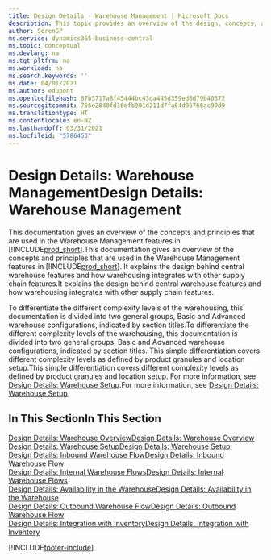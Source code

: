 ```yaml
---
title: Design Details - Warehouse Management | Microsoft Docs
description: This topic provides an overview of the design, concepts, and principles behind the Warehouse Management features in Business Central.
author: SorenGP
ms.service: dynamics365-business-central
ms.topic: conceptual
ms.devlang: na
ms.tgt_pltfrm: na
ms.workload: na
ms.search.keywords: ''
ms.date: 04/01/2021
ms.author: edupont
ms.openlocfilehash: 87b3717a8f45444bc43da445d359ed6d79b40372
ms.sourcegitcommit: 766e2840fd16efb901d211d7fa64d96766ac99d9
ms.translationtype: HT
ms.contentlocale: en-NZ
ms.lasthandoff: 03/31/2021
ms.locfileid: "5786453"
---
```

# <a name="design-details-warehouse-management"></a><span data-ttu-id="912c4-103">Design Details: Warehouse Management</span><span class="sxs-lookup"><span data-stu-id="912c4-103">Design Details: Warehouse Management</span></span>
<span data-ttu-id="912c4-104">This documentation gives an overview of the concepts and principles that are used in the Warehouse Management features in [!INCLUDE[prod_short](includes/prod_short.md)].</span><span class="sxs-lookup"><span data-stu-id="912c4-104">This documentation gives an overview of the concepts and principles that are used in the Warehouse Management features in [!INCLUDE[prod_short](includes/prod_short.md)].</span></span> <span data-ttu-id="912c4-105">It explains the design behind central warehouse features and how warehousing integrates with other supply chain features.</span><span class="sxs-lookup"><span data-stu-id="912c4-105">It explains the design behind central warehouse features and how warehousing integrates with other supply chain features.</span></span>  

<span data-ttu-id="912c4-106">To differentiate the different complexity levels of the warehousing, this documentation is divided into two general groups, Basic and Advanced warehouse configurations, indicated by section titles.</span><span class="sxs-lookup"><span data-stu-id="912c4-106">To differentiate the different complexity levels of the warehousing, this documentation is divided into two general groups, Basic and Advanced warehouse configurations, indicated by section titles.</span></span> <span data-ttu-id="912c4-107">This simple differentiation covers different complexity levels as defined by product granules and location setup.</span><span class="sxs-lookup"><span data-stu-id="912c4-107">This simple differentiation covers different complexity levels as defined by product granules and location setup.</span></span> <span data-ttu-id="912c4-108">For more information, see [Design Details: Warehouse Setup](design-details-warehouse-setup.md).</span><span class="sxs-lookup"><span data-stu-id="912c4-108">For more information, see [Design Details: Warehouse Setup](design-details-warehouse-setup.md).</span></span>  

## <a name="in-this-section"></a><span data-ttu-id="912c4-109">In This Section</span><span class="sxs-lookup"><span data-stu-id="912c4-109">In This Section</span></span>  
[<span data-ttu-id="912c4-110">Design Details: Warehouse Overview</span><span class="sxs-lookup"><span data-stu-id="912c4-110">Design Details: Warehouse Overview</span></span>](design-details-warehouse-overview.md)  
[<span data-ttu-id="912c4-111">Design Details: Warehouse Setup</span><span class="sxs-lookup"><span data-stu-id="912c4-111">Design Details: Warehouse Setup</span></span>](design-details-warehouse-setup.md)  
[<span data-ttu-id="912c4-112">Design Details: Inbound Warehouse Flow</span><span class="sxs-lookup"><span data-stu-id="912c4-112">Design Details: Inbound Warehouse Flow</span></span>](design-details-inbound-warehouse-flow.md)  
[<span data-ttu-id="912c4-113">Design Details: Internal Warehouse Flows</span><span class="sxs-lookup"><span data-stu-id="912c4-113">Design Details: Internal Warehouse Flows</span></span>](design-details-internal-warehouse-flows.md)  
[<span data-ttu-id="912c4-114">Design Details: Availability in the Warehouse</span><span class="sxs-lookup"><span data-stu-id="912c4-114">Design Details: Availability in the Warehouse</span></span>](design-details-availability-in-the-warehouse.md)  
[<span data-ttu-id="912c4-115">Design Details: Outbound Warehouse Flow</span><span class="sxs-lookup"><span data-stu-id="912c4-115">Design Details: Outbound Warehouse Flow</span></span>](design-details-outbound-warehouse-flow.md)  
[<span data-ttu-id="912c4-116">Design Details: Integration with Inventory</span><span class="sxs-lookup"><span data-stu-id="912c4-116">Design Details: Integration with Inventory</span></span>](design-details-integration-with-inventory.md)


[!INCLUDE[footer-include](includes/footer-banner.md)]